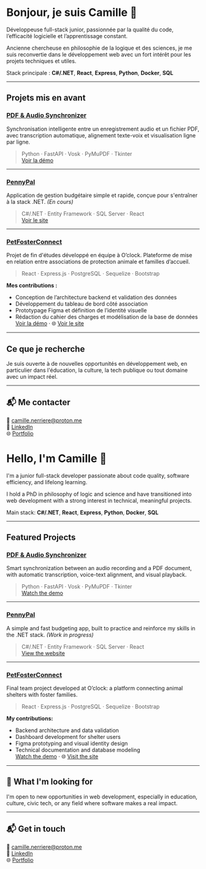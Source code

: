 # Bonjour, je suis Camille 👋

Développeuse full-stack junior, passionnée par la qualité du code, l’efficacité logicielle et l’apprentissage constant.

Ancienne chercheuse en philosophie de la logique et des sciences, je me suis reconvertie dans le développement web avec un fort intérêt pour les projets techniques et utiles.

Stack principale : **C#/.NET**, **React**, **Express**, **Python**, **Docker**, **SQL**

---

## Projets mis en avant

###  [PDF & Audio Synchronizer](https://github.com/CamilleNerriere/Pdf-Audio-Synchronizer)  
Synchronisation intelligente entre un enregistrement audio et un fichier PDF, avec transcription automatique, alignement texte-voix et visualisation ligne par ligne.

> Python · FastAPI · Vosk · PyMuPDF · Tkinter  
 [Voir la démo](https://www.youtube.com/watch?v=N4dsNjVjd44)

---

###  [PennyPal](https://github.com/CamilleNerriere/PennyPalAPI)  
Application de gestion budgétaire simple et rapide, conçue pour s'entraîner à la stack .NET. *(En cours)*

> C#/.NET · Entity Framework · SQL Server · React  
[Voir le site](https://www.pennypal.dev)

---

###  [PetFosterConnect](https://github.com/CamilleNerriere/PetFosterConnect)  
Projet de fin d'études développé en équipe à O’clock. Plateforme de mise en relation entre associations de protection animale et familles d’accueil.

> React · Express.js · PostgreSQL · Sequelize · Bootstrap

**Mes contributions :**
- Conception de l’architecture backend et validation des données
- Développement du tableau de bord côté association
- Prototypage Figma et définition de l’identité visuelle
- Rédaction du cahier des charges et modélisation de la base de données  
   [Voir la démo](https://youtu.be/bf4QWnOiBJs) · 🌐 [Voir le site](https://petfosterconnect.onrender.com/)

---

##  Ce que je recherche

Je suis ouverte à de nouvelles opportunités en développement web, en particulier dans l'éducation, la culture, la tech publique ou tout domaine avec un impact réel.

---

## 📬 Me contacter

📧 camille.nerriere@proton.me  
💼 [LinkedIn](https://www.linkedin.com/in/camillenerriere/)  
🌐 [Portfolio](https://camillenerriere.github.io/about/)


# Hello, I'm Camille 👋

I'm a junior full-stack developer passionate about code quality, software efficiency, and lifelong learning.

I hold a PhD in philosophy of logic and science and have transitioned into web development with a strong interest in technical, meaningful projects.

Main stack: **C#/.NET**, **React**, **Express**, **Python**, **Docker**, **SQL**

---

## Featured Projects

###  [PDF & Audio Synchronizer](https://github.com/CamilleNerriere/Pdf-Audio-Synchronizer)  
Smart synchronization between an audio recording and a PDF document, with automatic transcription, voice-text alignment, and visual playback.

> Python · FastAPI · Vosk · PyMuPDF · Tkinter  
 [Watch the demo](https://www.youtube.com/watch?v=N4dsNjVjd44)

---

###  [PennyPal](https://github.com/CamilleNerriere/PennyPalAPI)  
A simple and fast budgeting app, built to practice and reinforce my skills in the .NET stack. *(Work in progress)*

> C#/.NET · Entity Framework · SQL Server · React  
[View the website](https://www.pennypal.dev)

---

### [PetFosterConnect](https://github.com/CamilleNerriere/PetFosterConnect)  
Final team project developed at O’clock: a platform connecting animal shelters with foster families.

> React · Express.js · PostgreSQL · Sequelize · Bootstrap

**My contributions:**
- Backend architecture and data validation
- Dashboard development for shelter users
- Figma prototyping and visual identity design
- Technical documentation and database modeling  
  [Watch the demo](https://youtu.be/bf4QWnOiBJs) · 🌐 [Visit the site](https://petfosterconnect.onrender.com/)

---

## 🤝 What I'm looking for

I'm open to new opportunities in web development, especially in education, culture, civic tech, or any field where software makes a real impact.

---

## 📬 Get in touch

📧 camille.nerriere@proton.me  
💼 [LinkedIn](https://www.linkedin.com/in/camillenerriere/)  
🌐 [Portfolio](https://camillenerriere.github.io/about/)

